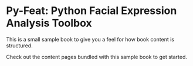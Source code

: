 Py-Feat: Python Facial Expression Analysis Toolbox
============================

This is a small sample book to give you a feel for how book content is
structured.

Check out the content pages bundled with this sample book to get started.
